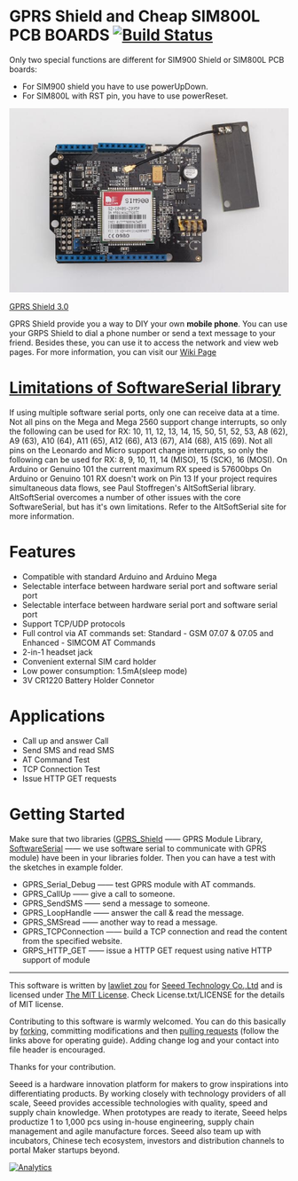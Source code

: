 GPRS Shield and Cheap SIM800L PCB BOARDS  [![Build Status](https://travis-ci.com/Seeed-Studio/GPRS_SIM900.svg?branch=master)](https://travis-ci.com/Seeed-Studio/GPRS_SIM900)
===

Only two special functions are different for SIM900 Shield or SIM800L PCB boards:
  - For SIM900 shield you have to use powerUpDown.
  - For SIM800L with RST pin, you have to use powerReset.

![](https://github.com/SeeedDocument/GPRS_Shield_V3.0/raw/master/img/GPRS_Shield_V3.0_p1.jpg)

[GPRS Shield 3.0](https://www.seeedstudio.com/s/GPRS-Shield-V3.0-p-2333.html)



GPRS Shield provide you a way to DIY your own **mobile phone**. You can use your GRPS Shield to dial a phone number or send a text message to your friend. Besides these, you can use it to access the network and view web pages. For more information, you can visit our [Wiki Page](http://wiki.seeedstudio.com/GPRS_Shield_V3.0/)

[Limitations of SoftwareSerial library](https://www.arduino.cc/en/Reference/SoftwareSerial)
===

If using multiple software serial ports, only one can receive data at a time.
Not all pins on the Mega and Mega 2560 support change interrupts, so only the following can be used for RX: 10, 11, 12, 13, 14, 15, 50, 51, 52, 53, A8 (62), A9 (63), A10 (64), A11 (65), A12 (66), A13 (67), A14 (68), A15 (69).
Not all pins on the Leonardo and Micro support change interrupts, so only the following can be used for RX: 8, 9, 10, 11, 14 (MISO), 15 (SCK), 16 (MOSI).
On Arduino or Genuino 101 the current maximum RX speed is 57600bps
On Arduino or Genuino 101 RX doesn't work on Pin 13
If your project requires simultaneous data flows, see Paul Stoffregen's AltSoftSerial library. AltSoftSerial overcomes a number of other issues with the core SoftwareSerial, but has it's own limitations. Refer to the AltSoftSerial site for more information.

Features
===
+ Compatible with standard Arduino and Arduino Mega
+ Selectable interface between hardware serial port and software serial port
+ Selectable interface between hardware serial port and software serial port
+ Support TCP/UDP protocols
+ Full control via AT commands set: Standard - GSM 07.07 & 07.05 and Enhanced - SIMCOM AT Commands
+ 2-in-1 headset jack
+ Convenient external SIM card holder
+ Low power consumption: 1.5mA(sleep mode)
+ 3V CR1220 Battery Holder Connetor

Applications
===
+ Call up and answer Call
+ Send SMS and read SMS
+ AT Command Test
+ TCP Connection Test 
+ Issue HTTP GET requests

Getting Started
===
Make sure that two libraries ([GPRS_Shield](https://github.com/Seeed-Studio/GPRS_Shield) —— GPRS Module Library, [SoftwareSerial](https://github.com/arduino/Arduino/tree/master/libraries/SoftwareSerial) —— we use software serial to communicate with GPRS module) have been in your libraries folder. Then you can have a test with the sketches in example folder.
+ GPRS_Serial_Debug —— test GPRS module with AT commands.
+ GPRS_CallUp ——  give a call to someone.
+ GPRS_SendSMS —— send a message to someone.
+ GPRS_LoopHandle —— answer the call & read the message.
+ GPRS_SMSread —— another way to read a message. 
+ GPRS_TCPConnection —— build a TCP connection and read the content from the specified website. 
+ GRPS_HTTP_GET —— issue a HTTP GET request using native HTTP support of module

----

This software is written by [lawliet zou]() for [Seeed Technology Co.,Ltd](http://www.seeed.cc) and is licensed under [The MIT License](http://opensource.org/licenses/mit-license.php). Check License.txt/LICENSE for the details of MIT license.<br>

Contributing to this software is warmly welcomed. You can do this basically by [forking](https://help.github.com/articles/fork-a-repo), committing modifications and then [pulling requests](https://help.github.com/articles/using-pull-requests) (follow the links above for operating guide). Adding change log and your contact into file header is encouraged.

Thanks for your contribution.

Seeed is a hardware innovation platform for makers to grow inspirations into differentiating products. By working closely with technology providers of all scale, Seeed provides accessible technologies with quality, speed and supply chain knowledge. When prototypes are ready to iterate, Seeed helps productize 1 to 1,000 pcs using in-house engineering, supply chain management and agile manufacture forces. Seeed also team up with incubators, Chinese tech ecosystem, investors and distribution channels to portal Maker startups beyond.



[![Analytics](https://ga-beacon.appspot.com/UA-46589105-3/GPRS_Shield)](https://github.com/igrigorik/ga-beacon)

